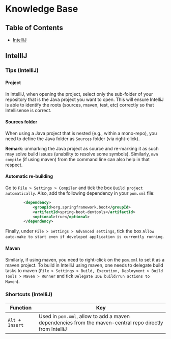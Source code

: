 # Knowledge Base

## Table of Contents
- [IntelliJ](#intellij)

## IntellIJ

### Tips (IntelliJ)

#### Project

In IntelliJ, when opening the project, select only the sub-folder of your repository that is the Java project you want to open. This will ensure IntelliJ is able to identify the roots (sources, maven, test, etc) correctly so that Intellisense is correct.

#### Sources folder

When using a Java project that is nested (e.g., within a mono-repo), you need to define the Java folder as `Sources` folder (via right-click). 

**Remark**: unmarking the Java project as source and re-marking it as such may solve build issues (unability to resolve some symbols). Similarly, `mvn compile` (if using maven) from the command line can also help in that respect. 

#### Automatic re-building

Go to `File > Settings > Compiler` and tick the box `Build project automatically`. Also, add the following dependency in your `pom.xml` file:
```xml
        <dependency>
            <groupId>org.springframework.boot</groupId>
            <artifactId>spring-boot-devtools</artifactId>
            <optional>true</optional>
        </dependency>
```
Finally, under `File > Settings > Advanced settings`, tick the box `Allow auto-make to start even if developed application is currently running`. 

#### Maven
Similarly, if using maven, you need to right-click on the `pom.xml` to set it as a maven project. To build in IntelliJ using maven, one needs to delegate build tasks to maven (`File > Settings > Build, Execution, Deployment > Build Tools > Maven > Runner` and tick `Delegate IDE build/run actions to Maven`).

### Shortcuts (IntelliJ)

|Function|Key|
|--------|---|
|`Alt + Insert`|Used in `pom.xml`, allow to add a maven dependencies from the maven-central repo directly from IntelliJ|
